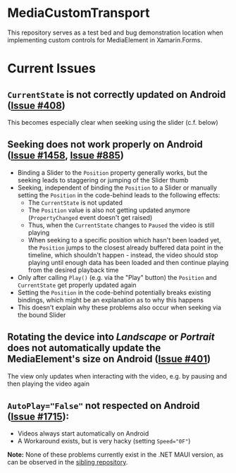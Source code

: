 # MediaCustomTransport

This repository serves as a test bed and bug demonstration location when implementing custom controls for MediaElement in Xamarin.Forms.

# Current Issues

## `CurrentState` is not correctly updated on Android ([Issue #408](https://github.com/xamarin/XamarinCommunityToolkit/issues/408))
This becomes especially clear when seeking using the slider (c.f. below)


## Seeking does not work properly on Android ([Issue #1458](https://github.com/xamarin/XamarinCommunityToolkit/issues/1458), [Issue #885](https://github.com/xamarin/XamarinCommunityToolkit/issues/885))
- Binding a Slider to the `Position` property generally works, but the seeking leads to staggering or jumping of the Slider thumb
- Seeking, independent of binding the `Position` to a Slider or manually setting the `Position` in the code-behind leads to the following effects:
  - The `CurrentState` is not updated
  - The `Position` value is also not getting updated anymore (`PropertyChanged` event doesn't get raised)
  - Thus, when the `CurrentState` changes to `Paused` the video is still playing
  - When seeking to a specific position which hasn't been loaded yet, the `Position` jumps to the closest already buffered data point in the timeline, which shouldn't happen - instead, the video should stop playing until enough data has been loaded and then continue playing from the desired playback time
- Only after calling `Play()` (e.g. via the "Play" button) the `Position` and `CurrentState` get properly updated again
- Setting the `Position` in the code-behind potentially breaks existing bindings, which might be an explanation as to why this happens
- This doesn't explain why these problems also occur when seeking via the bound Slider


## Rotating the device into *Landscape* or *Portrait* does not automatically update the MediaElement's size on Android ([Issue #401](https://github.com/xamarin/XamarinCommunityToolkit/issues/401))
The view only updates when interacting with the video, e.g. by pausing and then playing the video again


## `AutoPlay="False"` not respected on Android ([Issue #1715](https://github.com/xamarin/XamarinCommunityToolkit/issues/1715)):
- Videos always start automatically on Android
- A Workaround exists, but is very hacky (setting `Speed="0F"`)

  
**Note:** None of these problems currently exist in the .NET MAUI version, as can be observed in the [sibling repository](https://github.com/ewerspej/MediaCustomTransportMaui).
